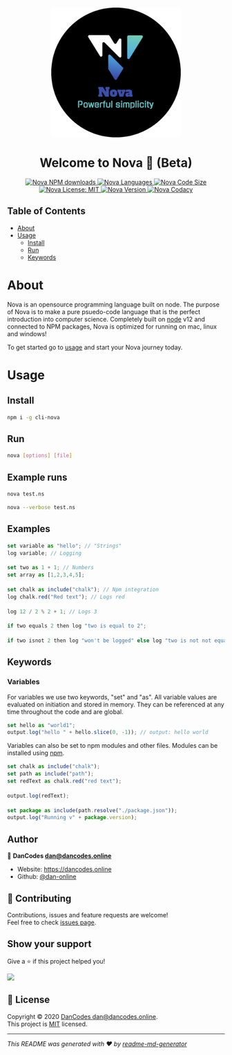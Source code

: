 <p align="center">
<img width="300" src="https://github.com/dan-online/Nova/raw/master/build/round.png">
<h1 align="center">Welcome to Nova 👋 (Beta)</h1>
<p align="center">
<a href="">
    <img alt="Nova NPM downloads" src="https://img.shields.io/npm/dt/nova">
</a>
<a href="">
    <img alt="Nova Languages" src="https://img.shields.io/github/languages/top/dan-online/nova">
</a>
<a href="">
    <img alt="Nova Code Size" src="https://img.shields.io/github/languages/code-size/dan-online/nova">
</a>
<a href="LICENSE.md" target="_blank">
    <img alt="Nova License: MIT" src="https://img.shields.io/badge/License-MIT-yellow.svg" />
</a>
<a href="package.json" target="_blank">
    <img alt="Nova Version" src="https://img.shields.io/github/package-json/v/dan-online/nova">
</a>
<a href="https://www.codacy.com?utm_source=github.com&amp;utm_medium=referral&amp;utm_content=dan-online/Nova&amp;utm_campaign=Badge_Grade"><img alt="Nova Codacy" src="https://api.codacy.com/project/badge/Grade/ec863653fbde4d38889e471a8508fb72"/></a>
</p>
</p>

## Table of Contents

- [About](#About)
- [Usage](#usage)
  - [Install](#install)
  - [Run](#run)
  - [Keywords](#keywords)

# About

Nova is an opensource programming language built on node. The purpose of Nova is to make a pure psuedo-code language that is the perfect introduction into computer science. Completely built on [node](https://github.com/nodejs/node) v12 and connected to NPM packages, Nova is optimized for running on mac, linux and windows!

To get started go to [usage](#usage) and start your Nova journey today.

# Usage

## Install

```bash
npm i -g cli-nova
```

## Run

```bash
nova [options] [file]
```

## Example runs

```bash
nova test.ns
```

```bash
nova --verbose test.ns
```

## Examples

```javascript
set variable as "hello"; // "Strings"
log variable; // Logging

set two as 1 + 1; // Numbers
set array as [1,2,3,4,5];

set chalk as include("chalk"); // Npm integration
log chalk.red("Red text"); // Logs red

log 12 / 2 % 2 + 1; // Logs 3

if two equals 2 then log "two is equal to 2";

if two isnot 2 then log "won't be logged" else log "two is not not equal to 2";

```

## Keywords

### Variables

For variables we use two keywords, "set" and "as". All variable values are evaluated on initiation and stored in memory. They can be referenced at any time throughout the code and are global.

```javascript
set hello as "world1";
output.log("hello " + hello.slice(0, -1)); // output: hello world
```

Variables can also be set to npm modules and other files. Modules can be installed using [npm](https://npmjs.org).

```javascript
set chalk as include("chalk");
set path as include("path");
set redText as chalk.red("red text");

output.log(redText);

set package as include(path.resolve("./package.json"));
output.log("Running v" + package.version);

```

## Author

👤 **DanCodes <dan@dancodes.online>**

- Website: https://dancodes.online
- Github: [@dan-online](https://github.com/dan-online)

## 🤝 Contributing

Contributions, issues and feature requests are welcome!<br />Feel free to check [issues page](https://github.com/dan-online/Nova/issues).

## Show your support

Give a ⭐️ if this project helped you!

<a href="https://www.patreon.com/mayorchano">
<img src="https://c5.patreon.com/external/logo/become_a_patron_button@2x.png" width="160">
</a>

## 📝 License

Copyright © 2020 [DanCodes <dan@dancodes.online>](https://github.com/dan-online).<br />
This project is [MIT](LICENSE.md) licensed.

---

_This README was generated with ❤️ by [readme-md-generator](https://github.com/kefranabg/readme-md-generator)_
